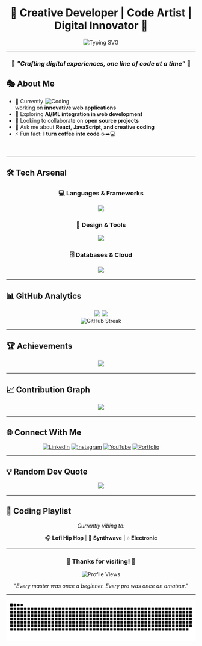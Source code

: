 # <div align="center">🎨 Creative Developer | Code Artist | Digital Innovator 🚀</div>

<div align="center">
  <img src="https://readme-typing-svg.herokuapp.com?font=Fira+Code&size=22&duration=3000&pause=1000&color=6366F1&center=true&vCenter=true&width=600&lines=Full+Stack+Developer;UI%2FUX+Enthusiast;Open+Source+Contributor;Always+Learning+New+Technologies" alt="Typing SVG" />
</div>

---

<div align="center">
  
### 🌟 *"Crafting digital experiences, one line of code at a time"* 🌟

</div>

## 🎭 About Me

<img align="right" alt="Coding" width="400" src="https://raw.githubusercontent.com/abhisheknaiidu/abhisheknaiidu/master/code.gif">

- 🔭 Currently working on **innovative web applications**
- 🌱 Exploring **AI/ML integration in web development**
- 👯 Looking to collaborate on **open source projects**
- 💬 Ask me about **React, JavaScript, and creative coding**
- ⚡ Fun fact: **I turn coffee into code** ☕➡️💻

<br clear="both">

---

## 🛠️ Tech Arsenal

<div align="center">

### 💻 Languages & Frameworks
<img src="https://skillicons.dev/icons?i=js,ts,react,nodejs,python,java,cpp,html,css&theme=dark" />

### 🎨 Design & Tools  
<img src="https://skillicons.dev/icons?i=figma,photoshop,vscode,git,github,docker,aws&theme=dark" />

### 🗄️ Databases & Cloud
<img src="https://skillicons.dev/icons?i=mongodb,mysql,postgresql,firebase,vercel,netlify&theme=dark" />

</div>

---

## 📊 GitHub Analytics

<div align="center">
  <img height="180em" src="https://github-readme-stats.vercel.app/api?username=sideque&show_icons=true&theme=tokyonight&include_all_commits=true&count_private=true&hide_border=true&bg_color=0D1117&title_color=6366F1&icon_color=6366F1&text_color=C9D1D9"/>
  <img height="180em" src="https://github-readme-stats.vercel.app/api/top-langs/?username=sideque&layout=compact&theme=tokyonight&hide_border=true&bg_color=0D1117&title_color=6366F1&text_color=C9D1D9"/>
</div>

<div align="center">
  <img src="https://github-readme-streak-stats.herokuapp.com/?user=sideque&theme=tokyonight&hide_border=true&background=0D1117&ring=6366F1&fire=6366F1&currStreakLabel=6366F1" alt="GitHub Streak" />
</div>

---

## 🏆 Achievements

<div align="center">
  <img src="https://github-profile-trophy.vercel.app/?username=sideque&theme=tokyonight&no-frame=true&no-bg=true&margin-w=4&row=2&column=3" />
</div>

---

## 📈 Contribution Graph

<div align="center">
  <img src="https://github-readme-activity-graph.vercel.app/graph?username=sideque&bg_color=0D1117&color=6366F1&line=6366F1&point=FFFFFF&area=true&hide_border=true" />
</div>

---

## 🌐 Connect With Me

<div align="center">
  
[![LinkedIn](https://img.shields.io/badge/LinkedIn-0077B5?style=for-the-badge&logo=linkedin&logoColor=white)](https://www.linkedin.com/in/sidhiee/)
[![Instagram](https://img.shields.io/badge/Instagram-E4405F?style=for-the-badge&logo=instagram&logoColor=white)](https://www.instagram.com/sidhiquee)
[![YouTube](https://img.shields.io/badge/YouTube-FF0000?style=for-the-badge&logo=youtube&logoColor=white)](https://www.youtube.com/@sidhiQuee)
[![Portfolio](https://img.shields.io/badge/Portfolio-000000?style=for-the-badge&logo=About.me&logoColor=white)](#)

</div>

---

## 💡 Random Dev Quote

<div align="center">
  <img src="https://quotes-github-readme.vercel.app/api?type=horizontal&theme=tokyonight" />
</div>

---

## 🎵 Coding Playlist

<div align="center">
  
*Currently vibing to:*
  
🎧 **Lofi Hip Hop** | 🎵 **Synthwave** | 🎶 **Electronic**

</div>

---

<div align="center">
  
### 🌟 Thanks for visiting! 🌟

<img src="https://komarev.com/ghpvc/?username=sideque&label=Profile%20Views&color=6366F1&style=for-the-badge" alt="Profile Views" />

*"Every master was once a beginner. Every pro was once an amateur."*

</div>

---

<div align="center">
  <img src="https://raw.githubusercontent.com/Platane/snk/output/github-contribution-grid-snake.svg" alt="Snake Animation" />
</div>
